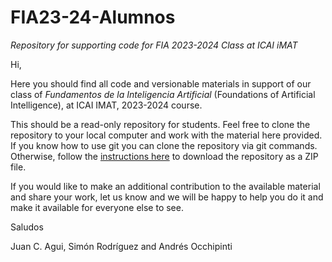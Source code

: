 # FIA23-24-Alumnos
_Repository for supporting code for FIA 2023-2024 Class at ICAI iMAT_

Hi, 

Here you should find all code and versionable materials in support of our class of _Fundamentos de la Inteligencia Artificial_ (Foundations of Artificial Intelligence), at ICAI IMAT, 2023-2024 course.

This should be a read-only repository for students. Feel free to clone the repository to your local computer and work with the material here provided. If you know how to use git you can clone the repository via git commands. Otherwise, follow the [instructions here](https://sites.northwestern.edu/researchcomputing/resources/downloading-from-github/) to download the repository as a ZIP file.

If you would like to make an additional contribution to the available material and share your work, let us know and we will be happy to help you do it and make it available for everyone else to see.

Saludos

Juan C. Agui, Simón Rodríguez and Andrés Occhipinti
